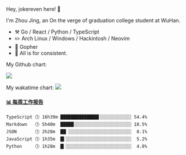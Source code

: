 Hey, jokereven here! 👋

I'm Zhou Jing, an On the verge of graduation college student at WuHan.

-   :hammer_and_pick: Go / React / Python / TypeScript
-   :pencil2: Arch Linux / Windows / Hackintosh / Neovim
-   :seedling: Gopher
-   :thought_balloon: All is for consistent.

My Github chart:

![](https://ghchart.rshah.org/JonnieWayy)

My wakatime chart:
![](https://wakatime.com/share/@jokereven/1679dc82-4bf9-4b63-9203-390d608503de.png)

<!-- waka-box start -->
#### <a href="https://gist.github.com/9f8118785e2d128d746db5f61b0e0a2a" target="_blank">📊 每周工作报告</a>
```text
TypeScript 🕓 16h39m ██████████████▋░░░░░░░░░░░░ 54.4%
Markdown   🕓 5h40m  █████░░░░░░░░░░░░░░░░░░░░░░ 18.5%
JSON       🕓 2h28m  ██▏░░░░░░░░░░░░░░░░░░░░░░░░  8.1%
JavaScript 🕓 1h35m  █▍░░░░░░░░░░░░░░░░░░░░░░░░░  5.2%
Python     🕓 1h28m  █▎░░░░░░░░░░░░░░░░░░░░░░░░░  4.8%
```
<!-- Powered by https://github.com/journey-ad/waka-box-go . -->
<!-- waka-box end -->
